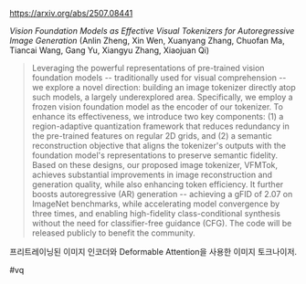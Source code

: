 https://arxiv.org/abs/2507.08441

*Vision Foundation Models as Effective Visual Tokenizers for Autoregressive Image Generation* (Anlin Zheng, Xin Wen, Xuanyang Zhang, Chuofan Ma, Tiancai Wang, Gang Yu, Xiangyu Zhang, Xiaojuan Qi)

> Leveraging the powerful representations of pre-trained vision foundation models -- traditionally used for visual comprehension -- we explore a novel direction: building an image tokenizer directly atop such models, a largely underexplored area. Specifically, we employ a frozen vision foundation model as the encoder of our tokenizer. To enhance its effectiveness, we introduce two key components: (1) a region-adaptive quantization framework that reduces redundancy in the pre-trained features on regular 2D grids, and (2) a semantic reconstruction objective that aligns the tokenizer's outputs with the foundation model's representations to preserve semantic fidelity. Based on these designs, our proposed image tokenizer, VFMTok, achieves substantial improvements in image reconstruction and generation quality, while also enhancing token efficiency. It further boosts autoregressive (AR) generation -- achieving a gFID of 2.07 on ImageNet benchmarks, while accelerating model convergence by three times, and enabling high-fidelity class-conditional synthesis without the need for classifier-free guidance (CFG). The code will be released publicly to benefit the community.

프리트레이닝된 이미지 인코더와 Deformable Attention을 사용한 이미지 토크나이저.

#vq 